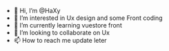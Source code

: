 - 👋 Hi, I’m @HaXy
- 👀 I’m interested in Ux design and some Front coding
- 🌱 I’m currently learning vuestore front
- 💞️ I’m looking to collaborate on Ux
- 📫 How to reach me update leter

<!---
HaXycoding/HaXycoding is a ✨ special ✨ repository because its `README.md` (this file) appears on your GitHub profile.
You can click the Preview link to take a look at your changes.
--->
